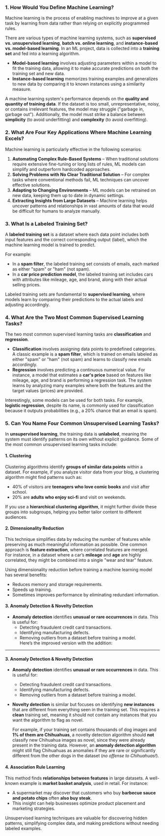 ### 1. How Would You Define Machine Learning?

Machine learning is the process of enabling machines to improve at a given task by learning from data rather than relying on explicitly programmed rules.

There are various types of machine learning systems, such as **supervised vs. unsupervised learning**, **batch vs. online learning**, and **instance-based vs. model-based learning**. In an ML project, data is collected into a **training set** and fed into a learning algorithm.

- **Model-based learning** involves adjusting parameters within a model to fit the training data, allowing it to make accurate predictions on both the training set and new data.
- **Instance-based learning** memorizes training examples and generalizes to new data by comparing it to known instances using a similarity measure.

A machine learning system's performance depends on the **quality and quantity of training data**. If the dataset is too small, unrepresentative, noisy, or contains irrelevant features, the model may struggle ("garbage in, garbage out"). Additionally, the model must strike a balance between **simplicity** (to avoid underfitting) and **complexity** (to avoid overfitting).

### 2. What Are Four Key Applications Where Machine Learning Excels?

Machine learning is particularly effective in the following scenarios:

1. **Automating Complex Rule-Based Systems** – When traditional solutions require extensive fine-tuning or long lists of rules, ML models can simplify and outperform hardcoded approaches.
2. **Solving Problems with No Clear Traditional Solution** – For complex tasks where conventional methods fail, ML techniques can uncover effective solutions.
3. **Adapting to Changing Environments** – ML models can be retrained on new data, keeping them up to date in dynamic settings.
4. **Extracting Insights from Large Datasets** – Machine learning helps uncover patterns and relationships in vast amounts of data that would be difficult for humans to analyze manually.

### 3. What Is a Labeled Training Set?

A **labeled training set** is a dataset where each data point includes both input features and the correct corresponding output (label), which the machine learning model is trained to predict.

For example:

- In a **spam filter**, the labeled training set consists of emails, each marked as either "spam" or "ham" (not spam).
- In a **car price prediction model**, the labeled training set includes cars with attributes like mileage, age, and brand, along with their actual selling prices.

Labeled training sets are fundamental to **supervised learning**, where models learn by comparing their predictions to the actual labels and adjusting accordingly.

### 4. What Are the Two Most Common Supervised Learning Tasks?

The two most common supervised learning tasks are **classification** and **regression**.

- **Classification** involves assigning data points to predefined categories. A classic example is a **spam filter**, which is trained on emails labeled as either "spam" or "ham" (not spam) and learns to classify new emails accordingly.
- **Regression** involves predicting a continuous numerical value. For instance, a model that estimates a **car's price** based on features like mileage, age, and brand is performing a regression task. The system learns by analyzing many examples where both the features and the target values (prices) are provided.

Interestingly, some models can be used for both tasks. For example, **logistic regression**, despite its name, is commonly used for classification because it outputs probabilities (e.g., a 20% chance that an email is spam).

### 5. Can You Name Four Common Unsupervised Learning Tasks?

In **unsupervised learning**, the training data is **unlabeled**, meaning the system must identify patterns on its own without explicit guidance. Some of the most common unsupervised learning tasks include:

#### 1. **Clustering**

Clustering algorithms identify **groups of similar data points** within a dataset. For example, if you analyze visitor data from your blog, a clustering algorithm might find patterns such as:

- 40% of visitors are **teenagers who love comic books** and visit after school.
- 20% are **adults who enjoy sci-fi** and visit on weekends.

If you use a **hierarchical clustering algorithm**, it might further divide these groups into subgroups, helping you better tailor content to different audiences.

#### 2. **Dimensionality Reduction**

This technique simplifies data by reducing the number of features while preserving as much meaningful information as possible. One common approach is **feature extraction**, where correlated features are merged.  
For instance, in a dataset where a car’s **mileage** and **age** are highly correlated, they might be combined into a single "wear and tear" feature.

Using dimensionality reduction before training a machine learning model has several benefits:

- Reduces memory and storage requirements.
- Speeds up training.
- Sometimes improves performance by eliminating redundant information.

#### 3. **Anomaly Detection & Novelty Detection**

- **Anomaly detection** identifies **unusual or rare occurrences** in data. This is useful for:
  - Detecting fraudulent credit card transactions.
  - Identifying manufacturing defects.
  - Removing outliers from a dataset before training a model.  
    Here’s the improved version with the addition:

---

#### 3. **Anomaly Detection & Novelty Detection**

- **Anomaly detection** identifies **unusual or rare occurrences** in data. This is useful for:
  - Detecting fraudulent credit card transactions.
  - Identifying manufacturing defects.
  - Removing outliers from a dataset before training a model.
- **Novelty detection** is similar but focuses on identifying **new instances** that are different from everything seen in the training set. This requires a **clean** training set, meaning it should not contain any instances that you want the algorithm to flag as novel.

  For example, if your training set contains thousands of dog images and **1% of them are Chihuahuas**, a novelty detection algorithm should **not** classify new Chihuahua images as novel, since they were already present in the training data. However, an **anomaly detection algorithm** might still flag Chihuahuas as anomalies if they are rare or significantly different from the other dogs in the dataset (_no offense to Chihuahuas!_).

#### 4. **Association Rule Learning**

This method finds **relationships between features** in large datasets. A well-known example is **market basket analysis**, used in retail. For instance:

- A supermarket may discover that customers who buy **barbecue sauce and potato chips** often **also buy steak**.
- This insight can help businesses optimize product placement and marketing strategies.

Unsupervised learning techniques are valuable for discovering hidden patterns, simplifying complex data, and making predictions without needing labeled examples.
